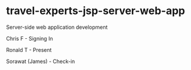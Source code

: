 # travel-experts-jsp-server-web-app
Server-side web application development

Chris F - Signing In

Ronald T - Present

Sorawat (James) - Check-in

